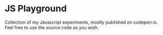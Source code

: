 JS Playground
=============
Collection of my Javascript experiments, mostly published on codepen.io. Feel free to use the source code as you wish.
